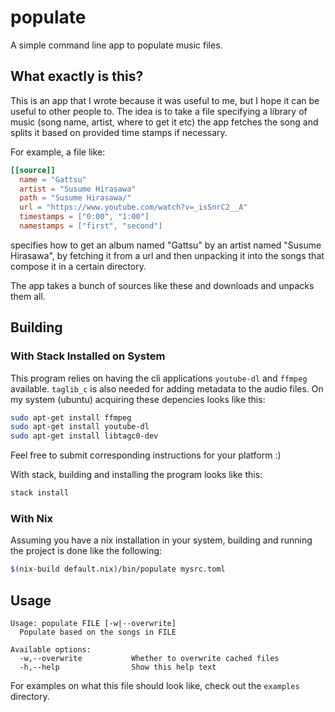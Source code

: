 # populate

A simple command line app to populate music files.

## What exactly is this?

This is an app that I wrote because it was useful to me, but I hope
it can be useful to other people to. The idea is to take a file
specifying a library of music (song name, artist, where to get it etc)
the app fetches the song and splits it based on provided time stamps if necessary.

For example, a file like:
```toml
[[source]]
  name = "Gattsu"
  artist = "Susume Hirasawa"
  path = "Susume Hirasawa/"
  url = "https://www.youtube.com/watch?v=_isSnrC2__A"
  timestamps = ["0:00", "1:00"]
  namestamps = ["first", "second"]
```
specifies how to get an album named "Gattsu" by an artist
named "Susume Hirasawa", by fetching it from a url and then unpacking
it into the songs that compose it in a certain directory.

The app takes a bunch of sources like these and downloads and unpacks them all.

## Building

### With Stack Installed on System
This program relies on having the cli applications `youtube-dl` and `ffmpeg` available.
`taglib_c` is also needed for adding metadata to the audio files.
On my system (ubuntu) acquiring these depencies looks like this:
```bash
sudo apt-get install ffmpeg
sudo apt-get install youtube-dl
sudo apt-get install libtagc0-dev
```
Feel free to submit corresponding instructions for your platform :)

With stack, building and installing the program looks like this:
```bash
stack install
```

### With Nix
Assuming you have a nix installation in your system, building and running the project
is done like the following:
```bash
$(nix-build default.nix)/bin/populate mysrc.toml
```

## Usage
```
Usage: populate FILE [-w|--overwrite]
  Populate based on the songs in FILE

Available options:
  -w,--overwrite           Whether to overwrite cached files
  -h,--help                Show this help text
```

For examples on what this file should look like, check out the `examples` directory.
